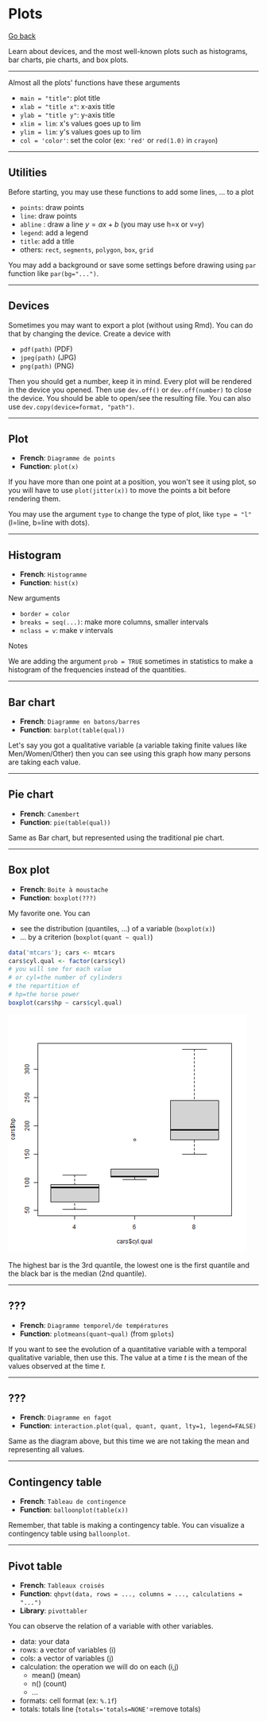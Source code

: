 # Plots

[Go back](../index.md)

Learn about devices, and the most well-known plots such as histograms, bar charts, pie charts, and box plots.

<hr class="sl">

Almost all the plots' functions have these arguments

* `main = "title"`: plot title
* `xlab = "title x"`: x-axis title
* `ylab = "title y"`: y-axis title
* `xlim = lim`: x's values goes up to lim
* `ylim = lim`: y's values goes up to lim
* `col = 'color'`: set the color (ex: `'red'` or `red(1.0)` in `crayon`)

<hr class="sl">

## Utilities

Before starting, you may use these functions to add some lines, ... to a plot

* `points`: draw points
* `line`: draw points
* `abline` : draw a line $y=ax+b$ (you may use h=x or v=y)
* `legend`: add a legend
* `title`: add a title
* others: `rect`, `segments`, `polygon`, `box`, `grid`

You may add a background or save some settings before drawing using `par` function like `par(bg="...")`.

<hr class="sr">

## Devices

Sometimes you may want to export a plot (without using Rmd). You can do that by changing the device. Create a device with 

* `pdf(path)` (PDF)
* `jpeg(path)` (JPG)
* `png(path)` (PNG)

Then you should get a number, keep it in mind. Every plot will be rendered in the device you opened. Then use `dev.off()` or `dev.off(number)` to close the device. You should be able to open/see the resulting file. You can also use `dev.copy(device=format, "path")`.

<hr class="sl">

## Plot

* **French**: `Diagramme de points`
* **Function**: `plot(x)`

If you have more than one point at a position, you won't see it using plot, so you will have to use `plot(jitter(x))` to move the points a bit before rendering them.

You may use the argument `type` to change the type of plot, like `type = "l"` (l=line, b=line with dots).

<hr class="sr">

## Histogram

* **French**: `Histogramme`
* **Function**: `hist(x)`

New arguments

* `border = color`
* `breaks = seq(...)`: make more columns, smaller intervals
* `nclass = v`: make $v$ intervals

Notes

We are adding the argument `prob = TRUE` sometimes in statistics to make a histogram of the frequencies instead of the quantities.

<hr class="sl">

## Bar chart

* **French**: `Diagramme en batons/barres`
* **Function**: `barplot(table(qual))`

Let's say you got a qualitative variable (a variable taking finite values like Men/Women/Other) then you can see using this graph how many persons are taking each value.

<hr class="sr">

## Pie chart

* **French**: `Camembert`
* **Function**: `pie(table(qual))`

Same as Bar chart, but represented using the traditional pie chart.

<hr class="sl">

## Box plot

* **French**: `Boite à moustache`
* **Function**: `boxplot(???)`

My favorite one. You can

* see the distribution (quantiles, ...) of a variable (`boxplot(x)`)
* ... by a criterion (`boxplot(quant ~ qual)`)

```r
data('mtcars'); cars <- mtcars
cars$cyl.qual <- factor(cars$cyl)
# you will see for each value
# or cyl=the number of cylinders
# the repartition of
# hp=the horse power
boxplot(cars$hp ~ cars$cyl.qual)
```

![](images/boxplot.png)

The highest bar is the 3rd quantile, the lowest one is the first quantile and the black bar is the median (2nd quantile).

<hr class="sr">

## ???

* **French**: `Diagramme temporel/de températures`
* **Function**: `plotmeans(quant~qual)` (from `gplots`)

If you want to see the evolution of a quantitative variable with a temporal qualitative variable, then use this. The value at a time $t$ is the mean of the values observed at the time $t$.

<hr class="sl">

## ???

* **French**: `Diagramme en fagot`
* **Function**: `interaction.plot(qual, quant, quant, lty=1, legend=FALSE)`

Same as the diagram above, but this time we are not taking the mean and representing all values.

<hr class="sr">

## Contingency table

* **French**: `Tableau de contingence`
* **Function**: `balloonplot(table(x))`

Remember, that table is making a contingency table. You can visualize a contingency table using `balloonplot`.

<hr class="sl">

## Pivot table

* **French**: `Tableaux croisés`
* **Function**: `qhpvt(data, rows = ..., columns = ..., calculations = "...")`
* **Library**: `pivottabler`

You can observe the relation of a variable with other variables.

* data: your data
* rows: a vector of variables (i)
* cols: a vector of variables (j)
* calculation: the operation we will do on each (i,j)
  * mean() (mean)
  * n() (count)
  * ...
* formats: cell format (ex: `%.1f`)
* totals: totals line (`totals='totals=NONE'`=remove totals)